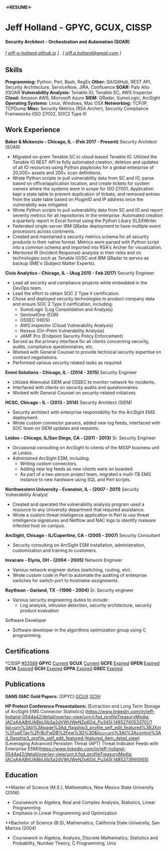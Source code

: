 **->RESUME<-**

Jeff Holland - GPYC, GCUX, CISSP
================================

#### Security Architect - Orchestration and Automation (SOAR)
###### [ [jeff-a-holland.github.io](https://jeff-a-holland.github.io) ] . [ jeff.a.holland@gmail.com ]

Skills
------
**Programming:** Python, Perl, Bash, RegEx
**Other:** Git/GitHub, REST API, Security Architecture, ServiceNow, JIRA, Confluence
**SOAR:** Palo Alto XSOAR
**Vulnerability Analysis:** Tenable IO, Tenable SC, AWS Inspector
**Cloud:** Amazon AWS, Microsoft Azure
**SIEM:** QRadar, SumoLogic, ArcSight
**Operating Systems:** Linux, Windows, Mac OSX
**Networking:** TCP/IP, TCPDump
**Misc:** Security Metrics (RSA Archer), Security Compliance Frameworks (ISO 27002, SOC2 Type II)

Work Experience
---------------
**Baker & Mckenzie - Chicago, IL - (Feb 2017 - Present)**
Security Architect (SOAR)
- Migrated on-prem Tenable SC to cloud-based Tenable IO. Utilized the Tenable IO REST API to fully automated creation, deletion and updates of all IO resources using Python playbooks for a global enterprise of 20,000+ assets and 200+ scan definitions.
- Wrote Python scripts to pull vulnerability data from SC and IO, parse based on office/application location, and create tickets for system owners where the systems were in scope for ISO 27001. Application kept a state table to prevent duplication of tickets, and removed entries from the state table based on PluginID and IP address once the vulnerabilty was mitigated.
- Wrote Python scripts to pull vulnerability data from SC and IO and report severity metrics for all repositories in the enterprise. Automated creation a quarterly report in Excel format using the Python Libary XLSXWriter.
- Federated single-server IBM QRadar deployment to have multiple event processors across continents.
- Created and maintained a security metrics schema for all security products in their native format. Metrics were parsed with Python script into a common schema and imported into RSA's Archer for visualization.
- Mentored IR (Incident Response) analysts in their roles and on technologies such as Tenable IO/SC and IBM QRadar to servce as backup SME's (Subject Matter Experts).


**Civis Analytics - Chicago, IL - (Aug 2015 - Feb 2017)**
Security Engineer
- Lead all security and compliance projects while embedded in the DevOps team.
- Lead the effort to obtain SOC 2 Type II certification.
- Chose and deployed security technologies to product company data and ensure SOC 2 Type II certfication, including:
   - SumoLogic (Log Consolidation and Analysis)
   - SentinelOne (EDR)
   - OSSEC (HIDS)
   - AWS Inspector (Cloud Vulnerability Analysis)
   - Nessus (On-Prem Vulnerability Analysis)
   - JAMF Pro (Endpoint Security Policy Enforcement)
- Served as the primary interface for all clients concerning security, audits, compliance questionnaires, etc.
- Worked with General Counsel to provide technical security expertise on contract negotiations.
- Performed various security related tasks as required

**Emmi Solutions - Chicago, IL - (2014 - 2015)**
Security Engineer
- Utilized Alienvalut SIEM and OSSEC to monitor network for incidents.
- Interfaced with clients on security audits and questionnaires.
- Worked with General Counsel on security-related initiatives.

**HCSC, Chicago - IL - (2013 - 2014)**
Security Architect (SIEM)
- Security architect with enterprise responsibility for the ArcSight EMS deployment.
- Wrote custom connector parsers, added new log feeds, interfaced with SOC team on SIEM updates and requests.

**Leidos - Chicago, IL/San Diego, CA - (2011 - 2013)**
Sr. Security Engineer
- Occasional consulting on ArcSight to clients of the MSSP business unit at Leidos.
- Administred ArcSight ESM, including:
   - Writing custom connectors.
   - Adding new log feeds as new clients were on boarded.
   - As part of a two-person project team, migrated a multi-TB EMS instance to new hardware using SQL and Perl scripts.


**Northwestern University - Evanston, IL - (2007 - 2011)**
Security Vulnerability Analyst
- Created and operated the vulnerability analysis program used a resource to any University department that required assistance.
- Wrote a custom threat intelligence application in Perl to use threat intelligence signatures and Netflow and NAC logs to identify malware infected host on campus.

**ArcSight, Chicago - IL/Cupertino, CA - (2005 - 2007)**
Security Consultant
- Security consulting on ArcSight ESM installation, administration, customization and training to customers.

**Invacare - Elyria, OH - (2004 - 2005)**
Network Engineer
- Various network engineer duties (switching, routing, etc).
- Wrote custom code in Perl to automate the auditing of enterprise switches for switch-port to hostname assignments.

**Raytheon - Garland, TX - (1996 - 2004)**
Sr. Security engineer
- Various security engineering duties to include:
   - Log analysis, intrusion detection, security architecture, security product evaluation

Software Developer
- Software developer in the algorithms optimization group using C programming.

Certifications
--------------
**CISSP* [#53589](https://www.isc2.org/MemberVerification?LastName=holland&MemberNumber=53589)
**GPYC** [Current](https://www.giac.org/certified-professional/jeff-holland/100528)
**GCUX** [Current](https://www.giac.org/certified-professional/jeff-holland/100528)
**GCFE** [Expired](https://www.giac.org/certified-professional/jeff-holland/100528)
**GPEN** [Expired](https://www.giac.org/certified-professional/jeff-holland/100528)
**GCIA** [Expired](https://www.giac.org/certified-professional/jeff-holland/100528)
**GCIH** [Expired](https://www.giac.org/certified-professional/jeff-holland/100528)
**GPPA** [Expired](https://www.giac.org/certified-professional/jeff-holland/100528)
**GSEC** [Expired](https://www.giac.org/certified-professional/jeff-holland/100528)

Publications
------------
**SANS GIAC Gold Papers:**
[GPYC]
[GCUX](https://www.giac.org/paper/gcux/168/audit-gauntlet-55-firewall-running-solaris-26-bind-823-rel/100528)
[GCIH](https://www.giac.org/paper/gcih/178/cgi-backdoor/100528)

**HP Protect Conference Presentations:**
[Extraction and Long Term Storage of ArcSight EMS Connector Statistics] (https://www.linkedin.com/in/jeff-holland-0544a42/detail/overlay-view/urn:li:fsd_profileTreasuryMedia:(ACoAAABtlUABbUIibSa2dVWUWeNZp6Od_Pu345I,1485274053370)/?lipi=urn%3Ali%3Apage%3Ad_flagship3_profile_self_edit_featured%3BJXxt%2FueETay%2FrBcFwDB%2Few%3D%3D&licu=urn%3Ali%3Acontrol%3Ad_flagship3_profile_self_edit_featured-featured_item_detail_view)
[Leveraging Advanced Persisten Threat (APT) Threat Indicator Feeds with Enterprise ESM](https://www.linkedin.com/in/jeff-holland-0544a42/detail/overlay-view/urn:li:fsd_profileTreasuryMedia:(ACoAAABtlUABbUIibSa2dVWUWeNZp6Od_Pu345I,1485273990955)


Education
---------
**Master of Science (M.S.), Mathematics, New Mexico State University (2006)
- Coursework in Algebra, Real and Complex Analysis, Statistics, Linear Programming
- Emphasis in Linear Programming and Optimization

**Bachelor of Science (B.S), Mathematics, California State University, San Marcos (2004)
- Coursework in Algebra, Analysis, Discrete Mathematics, Statistics and Probability, Number Theory, C Programming, Unix
